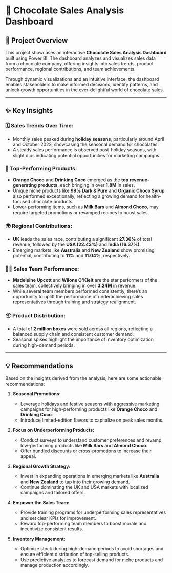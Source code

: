 # 🍫 Chocolate Sales Analysis Dashboard

## 📖 Project Overview

This project showcases an interactive **Chocolate Sales Analysis Dashboard** built using Power BI. The dashboard analyzes and visualizes sales data from a chocolate company, offering insights into sales trends, product performance, regional contributions, and team achievements. 

Through dynamic visualizations and an intuitive interface, the dashboard enables stakeholders to make informed decisions, identify patterns, and unlock growth opportunities in the ever-delightful world of chocolate sales.

---

## ✨ Key Insights

### 🗓️ Sales Trends Over Time:
- Monthly sales peaked during **holiday seasons**, particularly around April and October 2023, showcasing the seasonal demand for chocolates.
- A steady sales performance is observed post-holiday seasons, with slight dips indicating potential opportunities for marketing campaigns.

### 🍬 Top-Performing Products:
- **Orange Choco** and **Drinking Coco** emerged as the **top revenue-generating products**, each bringing in over **1.8M** in sales.
- Unique niche products like **99% Dark & Pure** and **Organic Choco Syrup** also performed exceptionally, reflecting a growing demand for health-focused chocolate products.
- Lower-performing items, such as **Milk Bars** and **Almond Choco**, may require targeted promotions or revamped recipes to boost sales.

### 🌍 Regional Contributions:
- **UK** leads the sales race, contributing a significant **27.36%** of total revenue, followed by the **USA (22.43%)** and **India (16.37%)**.
- Emerging markets like **Australia** and **New Zealand** show promising potential, contributing to **11%** and **11.04%**, respectively.

### 🧑‍💼 Sales Team Performance:
- **Madeleine Upcott** and **Wilone O'Kielt** are the star performers of the sales team, collectively bringing in over **3.24M** in revenue.
- While several team members performed consistently, there’s an opportunity to uplift the performance of underachieving sales representatives through training and strategy realignment.

### 📦 Product Distribution:
- A total of **2 million boxes** were sold across all regions, reflecting a balanced supply chain and consistent customer demand.
- Seasonal spikes highlight the importance of inventory optimization during high-demand periods.

---

## 💡 Recommendations

Based on the insights derived from the analysis, here are some actionable recommendations:

1. **Seasonal Promotions:**
   - Leverage holidays and festive seasons with aggressive marketing campaigns for high-performing products like **Orange Choco** and **Drinking Coco**.
   - Introduce limited-edition flavors to capitalize on peak sales months.

2. **Focus on Underperforming Products:**
   - Conduct surveys to understand customer preferences and revamp low-performing products like **Milk Bars** and **Almond Choco**.
   - Offer bundled discounts or cross-promotions to increase their appeal.

3. **Regional Growth Strategy:**
   - Invest in expanding operations in emerging markets like **Australia** and **New Zealand** to tap into their growing demand.
   - Continue dominating the UK and USA markets with localized campaigns and tailored offers.

4. **Empower the Sales Team:**
   - Provide training programs for underperforming sales representatives and set clear KPIs for improvement.
   - Reward top-performing team members to boost morale and incentivize consistent results.

5. **Inventory Management:**
   - Optimize stock during high-demand periods to avoid shortages and ensure efficient distribution of top-selling products.
   - Use predictive analytics to forecast demand for niche products and manage production accordingly.


